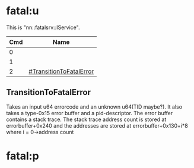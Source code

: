 # fatal:u

This is "nn::fatalsrv::IService".

| Cmd | Name                                                           |
| --- | -------------------------------------------------------------- |
| 0   |                                                                |
| 1   |                                                                |
| 2   | [\#TransitionToFatalError](#TransitionToFatalError "wikilink") |

## TransitionToFatalError

Takes an input u64 errorcode and an unknown u64(TID maybe?). It also
takes a type-0x15 error buffer and a pid-descriptor. The error buffer
contains a stack trace. The stack trace address count is stored at
errorbuffer+0x240 and the addresses are stored at errorbuffer+0x130+i\*8
where i = 0-\>address count

# fatal:p
